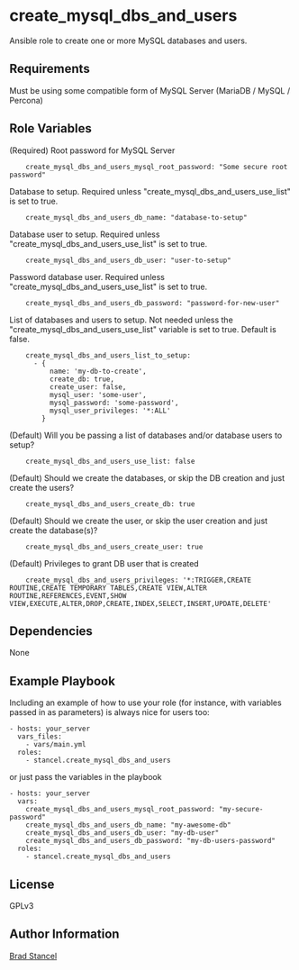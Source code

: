 create_mysql_dbs_and_users
=========

Ansible role to create one or more MySQL databases and users.

Requirements
------------

Must be using some compatible form of MySQL Server (MariaDB / MySQL / Percona)

Role Variables
--------------

(Required) Root password for MySQL Server
```
    create_mysql_dbs_and_users_mysql_root_password: "Some secure root password"
```
Database to setup. Required unless "create_mysql_dbs_and_users_use_list" is set to true.
```
    create_mysql_dbs_and_users_db_name: "database-to-setup"
```
Database user to setup. Required unless "create_mysql_dbs_and_users_use_list" is set to true.
```
    create_mysql_dbs_and_users_db_user: "user-to-setup"
```
Password database user.  Required unless "create_mysql_dbs_and_users_use_list" is set to true.
```
    create_mysql_dbs_and_users_db_password: "password-for-new-user"
```
List of databases and users to setup. Not needed unless the "create_mysql_dbs_and_users_use_list" variable is set to true. Default is false.
```
    create_mysql_dbs_and_users_list_to_setup:
      - {
          name: 'my-db-to-create',
          create_db: true,
          create_user: false,
          mysql_user: 'some-user',
          mysql_password: 'some-password',
          mysql_user_privileges: '*:ALL'
        }
```
(Default) Will you be passing a list of databases and/or database users to setup?
```
    create_mysql_dbs_and_users_use_list: false
```
(Default) Should we create the databases, or skip the DB creation and just create the users?
```
    create_mysql_dbs_and_users_create_db: true
```
(Default) Should we create the user, or skip the user creation and just create the database(s)?
```
    create_mysql_dbs_and_users_create_user: true
```
(Default) Privileges to grant DB user that is created
```
    create_mysql_dbs_and_users_privileges: '*:TRIGGER,CREATE ROUTINE,CREATE TEMPORARY TABLES,CREATE VIEW,ALTER ROUTINE,REFERENCES,EVENT,SHOW VIEW,EXECUTE,ALTER,DROP,CREATE,INDEX,SELECT,INSERT,UPDATE,DELETE'
```


Dependencies
------------

None

Example Playbook
----------------

Including an example of how to use your role (for instance, with variables passed in as parameters) is always nice for users too:

	- hosts: your_server
	  vars_files:
	    - vars/main.yml
	  roles:
	    - stancel.create_mysql_dbs_and_users 

or just pass the variables in the playbook

	- hosts: your_server 
	  vars:
		create_mysql_dbs_and_users_mysql_root_password: "my-secure-password"
		create_mysql_dbs_and_users_db_name: "my-awesome-db"
		create_mysql_dbs_and_users_db_user: "my-db-user"
		create_mysql_dbs_and_users_db_password: "my-db-users-password"
	  roles:
	    - stancel.create_mysql_dbs_and_users


License
-------

GPLv3

Author Information
------------------

[Brad Stancel](https://github.com/stancel)
